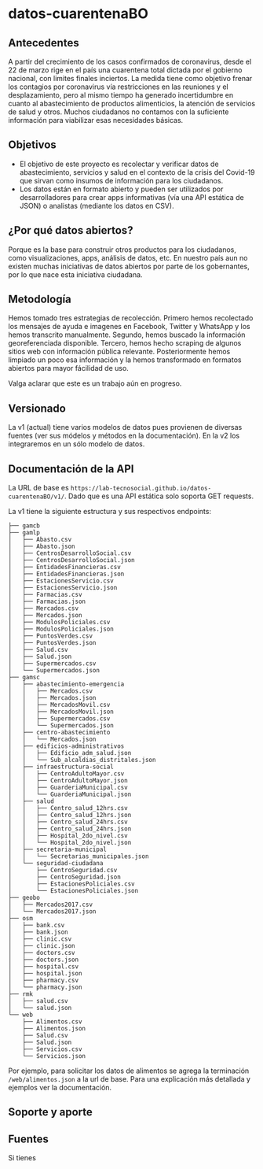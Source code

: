 # datos-cuarentenaBO

## Antecedentes

A partir del crecimiento de los casos confirmados de coronavirus, desde el 22 de marzo rige en el país una cuarentena total dictada por el gobierno nacional, con limites finales inciertos. La medida tiene como objetivo frenar los contagios por coronavirus vía restricciones en las reuniones y el desplazamiento, pero al mismo tiempo ha generado incertidumbre en cuanto al abastecimiento de productos alimenticios, la atención de servicios de salud y otros. Muchos ciudadanos no contamos con la suficiente información para viabilizar esas necesidades básicas. 

## Objetivos

 * El objetivo de este proyecto es recolectar y verificar datos de abastecimiento, servicios y salud en el contexto de la crisis del Covid-19 que sirvan como insumos de información para los ciudadanos.
 * Los datos están en formato abierto y pueden ser utilizados por desarrolladores para crear apps informativas (vía una API estática de JSON) o analistas (mediante los datos en CSV).
 
## ¿Por qué datos abiertos?

Porque es la base para construir otros productos para los ciudadanos, como visualizaciones, apps, análisis de datos, etc. En nuestro país aun no existen muchas iniciativas de datos abiertos por parte de los gobernantes, por lo que nace esta iniciativa ciudadana.

## Metodología

Hemos tomado tres estrategias de recolección. Primero hemos recolectado los mensajes de ayuda e imagenes en Facebook, Twitter y WhatsApp y los hemos transcrito manualmente. Segundo, hemos buscado la información georeferenciada disponible. Tercero, hemos hecho scraping de algunos sitios web con información pública relevante. Posteriormente hemos limpiado un poco esa información y la hemos transformado en formatos abiertos para mayor fácilidad de uso.

Valga aclarar que este es un trabajo aún en progreso.

## Versionado

La v1 (actual) tiene varios modelos de datos pues provienen de diversas fuentes (ver sus módelos y métodos en la documentación). En la v2 los integraremos en un sólo modelo de datos. 

## Documentación de la API 

La URL de base es `https://lab-tecnosocial.github.io/datos-cuarentenaBO/v1/`. Dado que es una API estática solo soporta GET requests.

La v1 tiene la siguiente estructura y sus respectivos endpoints:

```
├── gamcb
├── gamlp
│   ├── Abasto.csv
│   ├── Abasto.json
│   ├── CentrosDesarrolloSocial.csv
│   ├── CentrosDesarrolloSocial.json
│   ├── EntidadesFinancieras.csv
│   ├── EntidadesFinancieras.json
│   ├── EstacionesServicio.csv
│   ├── EstacionesServicio.json
│   ├── Farmacias.csv
│   ├── Farmacias.json
│   ├── Mercados.csv
│   ├── Mercados.json
│   ├── ModulosPoliciales.csv
│   ├── ModulosPoliciales.json
│   ├── PuntosVerdes.csv
│   ├── PuntosVerdes.json
│   ├── Salud.csv
│   ├── Salud.json
│   ├── Supermercados.csv
│   └── Supermercados.json
├── gamsc
│   ├── abastecimiento-emergencia
│   │   ├── Mercados.csv
│   │   ├── Mercados.json
│   │   ├── MercadosMovil.csv
│   │   ├── MercadosMovil.json
│   │   ├── Supermercados.csv
│   │   └── Supermercados.json
│   ├── centro-abastecimiento
│   │   └── Mercados.json
│   ├── edificios-administrativos
│   │   ├── Edificio_adm_salud.json
│   │   └── Sub_alcaldias_distritales.json
│   ├── infraestructura-social
│   │   ├── CentroAdultoMayor.csv
│   │   ├── CentroAdultoMayor.json
│   │   ├── GuarderiaMunicipal.csv
│   │   └── GuarderiaMunicipal.json
│   ├── salud
│   │   ├── Centro_salud_12hrs.csv
│   │   ├── Centro_salud_12hrs.json
│   │   ├── Centro_salud_24hrs.csv
│   │   ├── Centro_salud_24hrs.json
│   │   ├── Hospital_2do_nivel.csv
│   │   └── Hospital_2do_nivel.json
│   ├── secretaria-municipal
│   │   └── Secretarias_municipales.json
│   └── seguridad-ciudadana
│       ├── CentroSeguridad.csv
│       ├── CentroSeguridad.json
│       ├── EstacionesPoliciales.csv
│       └── EstacionesPoliciales.json
├── geobo
│   ├── Mercados2017.csv
│   └── Mercados2017.json
├── osm
│   ├── bank.csv
│   ├── bank.json
│   ├── clinic.csv
│   ├── clinic.json
│   ├── doctors.csv
│   ├── doctors.json
│   ├── hospital.csv
│   ├── hospital.json
│   ├── pharmacy.csv
│   └── pharmacy.json
├── rmk
│   ├── salud.csv
│   └── salud.json
└── web
    ├── Alimentos.csv
    ├── Alimentos.json
    ├── Salud.csv
    ├── Salud.json
    ├── Servicios.csv
    └── Servicios.json
```

Por ejemplo, para solicitar los datos de alimentos se agrega la terminación `/web/alimentos.json` a la url de base. Para una explicación más detallada y ejemplos ver la documentación. 

## Soporte y aporte



## Fuentes



Si tienes
